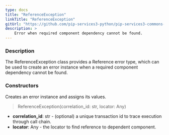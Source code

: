 ```yaml
---
type: docs
title: "ReferenceException"
linkTitle: "ReferenceException"
gitUrl: "https://github.com/pip-services3-python/pip-services3-commons-python"
description: >
    Error when required component dependency cannot be found.
---
```


### Description

The ReferenceException class provides a Reference error type, which can be used to create an error instance when a required component dependency cannot be found.

### Constructors
Creates an error instance and assigns its values.

> ReferenceException(correlation_id: str, locator: Any)

- **correlation_id**: str - (optional) a unique transaction id to trace execution through call chain.
- **locator**: Any - the locator to find reference to dependent component.

